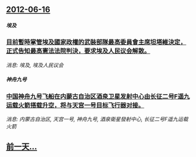 ## [2012-06-16](/news/2012/06/16/index.md)

##### 埃及
### [ 目前暫時掌管埃及國家政權的武裝部隊最高委員會主席坦塔維決定，正式告知最高憲法法院判決，要求埃及人民议会解散。](/news/2012/06/16/目前暫時掌管埃及國家政權的武裝部隊最高委員會主席坦塔維決定-正式告知最高憲法法院判決-要求埃及人民议会解散.md)
_消息: 埃及, 埃及人民议会_

##### 神舟九号
### [ 中国神舟九号飞船在内蒙古自治区酒泉卫星发射中心由长征二号F遥九运载火箭搭载升空，将与天宫一号目标飞行器对接。](/news/2012/06/16/中国神舟九号飞船在内蒙古自治区酒泉卫星发射中心由长征二号F遥九运载火箭搭载升空-将与天宫一号目标飞行器对接.md)
_消息: 内蒙古自治区, 天宫一号, 神舟九号, 酒泉衛星發射中心, 长征二号F遥九运载火箭_

## [前一天...](/news/2012/06/15/index.md)

